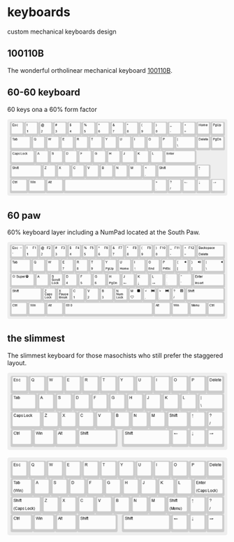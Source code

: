 # keyboards
custom mechanical keyboards design

## 100110B

The wonderful ortholinear mechanical keyboard [100110B](https://github.com/slady/100110B).

## 60-60 keyboard
60 keys ona a 60% form factor

![60-60 keyboard](60-60-keyboard.png)

## 60 paw
60% keyboard layer including a NumPad located at the South Paw.

![60-paw](60-paw.png)

## the slimmest

The slimmest keyboard for those masochists who still prefer the staggered layout.

![The slimmest keyboard 1](slimmest1.png)

![The slimmest keyboard 2](slimmest2.png)
